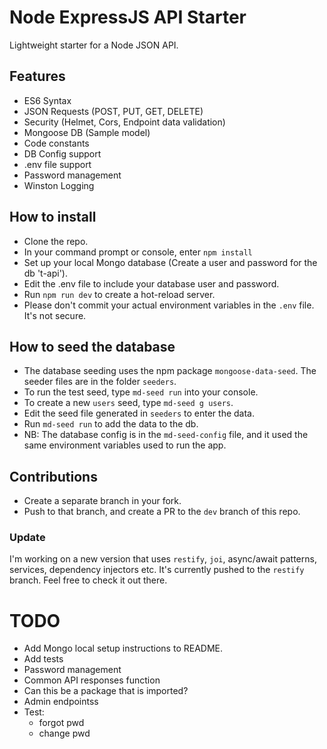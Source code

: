 # Node ExpressJS API Starter

Lightweight starter for a Node JSON API.

## Features

- ES6 Syntax
- JSON Requests (POST, PUT, GET, DELETE)
- Security (Helmet, Cors, Endpoint data validation)
- Mongoose DB (Sample model)
- Code constants
- DB Config support
- .env file support
- Password management
- Winston Logging

## How to install

- Clone the repo.
- In your command prompt or console, enter `npm install`
- Set up your local Mongo database (Create a user and password for the db 't-api').
- Edit the .env file to include your database user and password.
- Run `npm run dev` to create a hot-reload server.
- Please don't commit your actual environment variables in the `.env` file. It's not secure.

## How to seed the database

- The database seeding uses the npm package `mongoose-data-seed`. The seeder files are in the folder `seeders`.
- To run the test seed, type `md-seed run` into your console.
- To create a new `users` seed, type `md-seed g users`.
- Edit the seed file generated in `seeders` to enter the data.
- Run `md-seed run` to add the data to the db.
- NB: The database config is in the `md-seed-config` file, and it used the same environment variables used to run the app.

## Contributions

- Create a separate branch in your fork.
- Push to that branch, and create a PR to the `dev` branch of this repo.

### Update

I'm working on a new version that uses `restify`, `joi`, async/await patterns, services, dependency injectors etc. It's currently pushed to the `restify` branch. Feel free to check it out there.

# TODO
- Add Mongo local setup instructions to README.
- Add tests
- Password management
- Common API responses function
- Can this be a package that is imported?
- Admin endpointss
- Test:
  - forgot pwd
  - change pwd